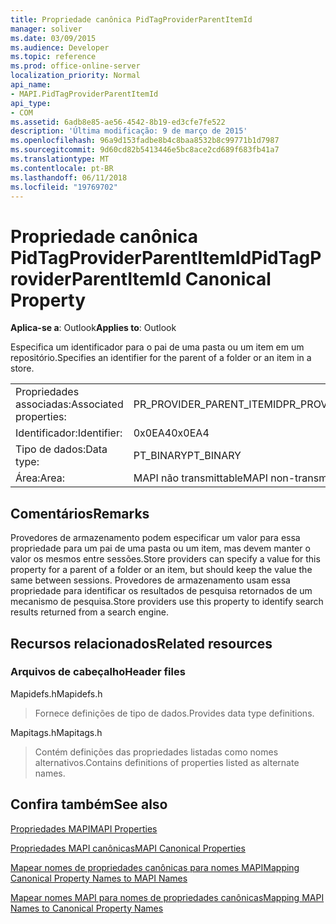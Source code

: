 ```yaml
---
title: Propriedade canônica PidTagProviderParentItemId
manager: soliver
ms.date: 03/09/2015
ms.audience: Developer
ms.topic: reference
ms.prod: office-online-server
localization_priority: Normal
api_name:
- MAPI.PidTagProviderParentItemId
api_type:
- COM
ms.assetid: 6adb8e85-ae56-4542-8b19-ed3cfe7fe522
description: 'Última modificação: 9 de março de 2015'
ms.openlocfilehash: 96a9d153fadbe8b4c8baa8532b8c99771b1d7987
ms.sourcegitcommit: 9d60cd82b5413446e5bc8ace2cd689f683fb41a7
ms.translationtype: MT
ms.contentlocale: pt-BR
ms.lasthandoff: 06/11/2018
ms.locfileid: "19769702"
---
```

# <a name="pidtagproviderparentitemid-canonical-property"></a><span data-ttu-id="cc9c4-103">Propriedade canônica PidTagProviderParentItemId</span><span class="sxs-lookup"><span data-stu-id="cc9c4-103">PidTagProviderParentItemId Canonical Property</span></span>

  
  
<span data-ttu-id="cc9c4-104">**Aplica-se a**: Outlook</span><span class="sxs-lookup"><span data-stu-id="cc9c4-104">**Applies to**: Outlook</span></span> 
  
<span data-ttu-id="cc9c4-105">Especifica um identificador para o pai de uma pasta ou um item em um repositório.</span><span class="sxs-lookup"><span data-stu-id="cc9c4-105">Specifies an identifier for the parent of a folder or an item in a store.</span></span>
  
|||
|:-----|:-----|
|<span data-ttu-id="cc9c4-106">Propriedades associadas:</span><span class="sxs-lookup"><span data-stu-id="cc9c4-106">Associated properties:</span></span>  <br/> |<span data-ttu-id="cc9c4-107">PR_PROVIDER_PARENT_ITEMID</span><span class="sxs-lookup"><span data-stu-id="cc9c4-107">PR_PROVIDER_PARENT_ITEMID</span></span>  <br/> |
|<span data-ttu-id="cc9c4-108">Identificador:</span><span class="sxs-lookup"><span data-stu-id="cc9c4-108">Identifier:</span></span>  <br/> |<span data-ttu-id="cc9c4-109">0x0EA4</span><span class="sxs-lookup"><span data-stu-id="cc9c4-109">0x0EA4</span></span>  <br/> |
|<span data-ttu-id="cc9c4-110">Tipo de dados:</span><span class="sxs-lookup"><span data-stu-id="cc9c4-110">Data type:</span></span>  <br/> |<span data-ttu-id="cc9c4-111">PT_BINARY</span><span class="sxs-lookup"><span data-stu-id="cc9c4-111">PT_BINARY</span></span>  <br/> |
|<span data-ttu-id="cc9c4-112">Área:</span><span class="sxs-lookup"><span data-stu-id="cc9c4-112">Area:</span></span>  <br/> |<span data-ttu-id="cc9c4-113">MAPI não transmittable</span><span class="sxs-lookup"><span data-stu-id="cc9c4-113">MAPI non-transmittable</span></span>  <br/> |
   
## <a name="remarks"></a><span data-ttu-id="cc9c4-114">Comentários</span><span class="sxs-lookup"><span data-stu-id="cc9c4-114">Remarks</span></span>

<span data-ttu-id="cc9c4-115">Provedores de armazenamento podem especificar um valor para essa propriedade para um pai de uma pasta ou um item, mas devem manter o valor os mesmos entre sessões.</span><span class="sxs-lookup"><span data-stu-id="cc9c4-115">Store providers can specify a value for this property for a parent of a folder or an item, but should keep the value the same between sessions.</span></span> <span data-ttu-id="cc9c4-116">Provedores de armazenamento usam essa propriedade para identificar os resultados de pesquisa retornados de um mecanismo de pesquisa.</span><span class="sxs-lookup"><span data-stu-id="cc9c4-116">Store providers use this property to identify search results returned from a search engine.</span></span>
  
## <a name="related-resources"></a><span data-ttu-id="cc9c4-117">Recursos relacionados</span><span class="sxs-lookup"><span data-stu-id="cc9c4-117">Related resources</span></span>

### <a name="header-files"></a><span data-ttu-id="cc9c4-118">Arquivos de cabeçalho</span><span class="sxs-lookup"><span data-stu-id="cc9c4-118">Header files</span></span>

<span data-ttu-id="cc9c4-119">Mapidefs.h</span><span class="sxs-lookup"><span data-stu-id="cc9c4-119">Mapidefs.h</span></span>
  
> <span data-ttu-id="cc9c4-120">Fornece definições de tipo de dados.</span><span class="sxs-lookup"><span data-stu-id="cc9c4-120">Provides data type definitions.</span></span>
    
<span data-ttu-id="cc9c4-121">Mapitags.h</span><span class="sxs-lookup"><span data-stu-id="cc9c4-121">Mapitags.h</span></span>
  
> <span data-ttu-id="cc9c4-122">Contém definições das propriedades listadas como nomes alternativos.</span><span class="sxs-lookup"><span data-stu-id="cc9c4-122">Contains definitions of properties listed as alternate names.</span></span>
    
## <a name="see-also"></a><span data-ttu-id="cc9c4-123">Confira também</span><span class="sxs-lookup"><span data-stu-id="cc9c4-123">See also</span></span>



[<span data-ttu-id="cc9c4-124">Propriedades MAPI</span><span class="sxs-lookup"><span data-stu-id="cc9c4-124">MAPI Properties</span></span>](mapi-properties.md)
  
[<span data-ttu-id="cc9c4-125">Propriedades MAPI canônicas</span><span class="sxs-lookup"><span data-stu-id="cc9c4-125">MAPI Canonical Properties</span></span>](mapi-canonical-properties.md)
  
[<span data-ttu-id="cc9c4-126">Mapear nomes de propriedades canônicas para nomes MAPI</span><span class="sxs-lookup"><span data-stu-id="cc9c4-126">Mapping Canonical Property Names to MAPI Names</span></span>](mapping-canonical-property-names-to-mapi-names.md)
  
[<span data-ttu-id="cc9c4-127">Mapear nomes MAPI para nomes de propriedades canônicas</span><span class="sxs-lookup"><span data-stu-id="cc9c4-127">Mapping MAPI Names to Canonical Property Names</span></span>](mapping-mapi-names-to-canonical-property-names.md)

